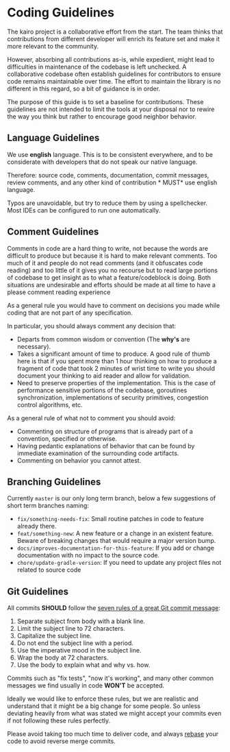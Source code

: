 # Coding Guidelines

The kairo project is a collaborative effort from the start. The team thinks that contributions from
different developer will enrich its feature set and make it more relevant to the community.

However, absorbing all contributions as-is, while expedient, might lead to difficulties in maintenance of the codebase
is left unchecked. A collaborative codebase often establish guidelines for contributors to ensure code remains
maintainable over time. The effort to maintain the library is no different in this regard, so a bit of guidance is in
order.

The purpose of this guide is to set a baseline for contributions. These guidelines are not intended to limit the tools
at your disposal nor to rewire the way you think but rather to encourage good neighbor behavior.

## Language Guidelines

We use **english** language. This is to be consistent everywhere, and to be considerate with developers that do not
speak our native language.

Therefore: source code, comments, documentation, commit messages, review comments, and any other kind of contribution *
MUST* use english language.

Typos are unavoidable, but try to reduce them by using a spellchecker. Most IDEs can be configured to run one
automatically.

## Comment Guidelines

Comments in code are a hard thing to write, not because the words are difficult to produce but because it is hard to
make relevant comments. Too much of it and people do not read comments (and it obfuscates code reading) and too little
of it gives you no recourse but to read large portions of codebase to get insight as to what a feature/codeblock is
doing. Both situations are undesirable and efforts should be made at all time to have a please comment reading
experience

As a general rule you would have to comment on decisions you made while coding that are not part of any specification.

In particular, you should always comment any decision that:

* Departs from common wisdom or convention (The **why's** are necessary).
* Takes a significant amount of time to produce. A good rule of thumb here is that if you spent more than 1 hour
  thinking on how to produce a fragment of code that took 2 minutes of wrist time to write you should document your
  thinking to aid reader and allow for validation.
* Need to preserve properties of the implementation. This is the case of performance sensitive portions of the codebase,
  goroutines synchronization, implementations of security primitives, congestion control algorithms, etc.

As a general rule of what not to comment you should avoid:

* Commenting on structure of programs that is already part of a convention, specified or otherwise.
* Having pedantic explanations of behavior that can be found by immediate examination of the surrounding code artifacts.
* Commenting on behavior you cannot attest.

## Branching Guidelines

Currently `master` is our only long term branch, below a few suggestions of short term branches naming:

* `fix/something-needs-fix`: Small routine patches in code to feature already there.
* `feat/something-new`: A new feature or a change in an existent feature. Beware of breaking changes that would
  require a major version bump.
* `docs/improves-documentation-for-this-feature`: If you add or change documentation with no impact to the source code.
* `chore/update-gradle-version`: If you need to update any project files not related to source code

## Git Guidelines

All commits **SHOULD** follow the [seven rules of a great Git commit message](https://chris.beams.io/posts/git-commit):

1. Separate subject from body with a blank line.
2. Limit the subject line to 72 characters.
3. Capitalize the subject line.
4. Do not end the subject line with a period.
5. Use the imperative mood in the subject line.
6. Wrap the body at 72 characters.
7. Use the body to explain what and why vs. how.

Commits such as "fix tests", "now it's working", and many other common messages we find usually in code **WON'T** be
accepted.

Ideally we would like to enforce these rules, but we are realistic and understand that it might be a big change for some
people. So unless deviating heavily from what was stated we might accept your commits even if not following these rules
perfectly.

Please avoid taking too much time to deliver code, and always [rebase](https://git-scm.com/docs/git-rebase) your code to
avoid reverse merge commits.